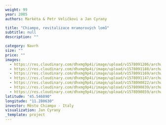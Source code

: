 ```yaml
---
weight: 99
year: 2005
authors: Markéta & Petr Veličkovi a Jan Cyrany

title: "Chiampo, revitalizace mramorových lomů"
subtitle: null
description: ""

category: Navrh
size: ""
price: ""
images:
  - https://res.cloudinary.com/dhxmg9p4i/image/upload/v1578091206/archweb/posterb_qzm1bt.jpg
  - https://res.cloudinary.com/dhxmg9p4i/image/upload/v1578091188/archweb/postera_vzjrs1.jpg
  - https://res.cloudinary.com/dhxmg9p4i/image/upload/v1578091169/archweb/posterd_sx5lqg.jpg
  - https://res.cloudinary.com/dhxmg9p4i/image/upload/v1578091147/archweb/posterc_kpv0lz.jpg
  - https://res.cloudinary.com/dhxmg9p4i/image/upload/v1578090822/archweb/poster3_jg4nkj.jpg
  - https://res.cloudinary.com/dhxmg9p4i/image/upload/v1578090839/archweb/poster31_jys1x1.jpg
  - https://res.cloudinary.com/dhxmg9p4i/image/upload/v1578090859/archweb/poster1_nfy345.jpg
latitude: "45.546890"
longitude: "11.280630"
investor: Město Chiampo - Italy
visualization: Jan Cyrany
_template: project
---
```

